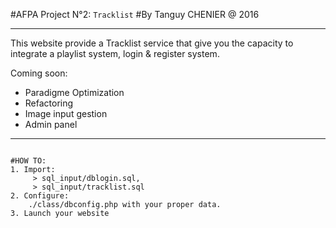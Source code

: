 #AFPA Project N°2: `Tracklist`
#By Tanguy CHENIER @ 2016
***************************
This website provide a Tracklist service that give you the capacity to
integrate a playlist system, login & register system.

Coming soon:
- Paradigme Optimization
- Refactoring
- Image input gestion
- Admin panel 
<hr />
<pre><code>
#HOW TO:
1. Import:
	 > sql_input/dblogin.sql,
	 > sql_input/tracklist.sql
2. Configure:
	./class/dbconfig.php with your proper data.
3. Launch your website
</code></pre>
